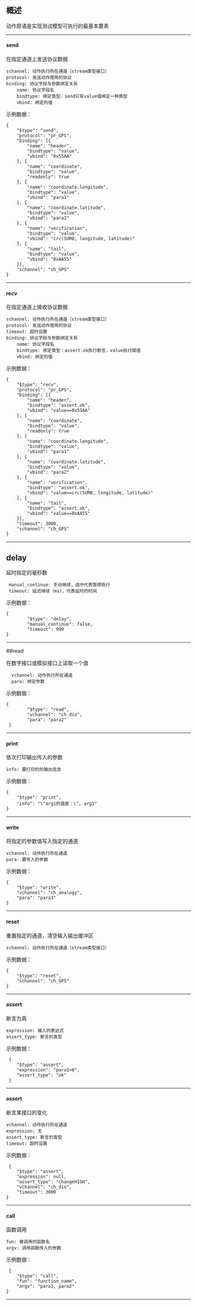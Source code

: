 ## 概述

动作原语是实现测试模型可执行的最基本要素

---

#### send

在指定通道上发送协议数据

    schannel: 动作执行所在通道（stream类型接口）
    protocol: 发送动作使用的协议
    binding: 协议字段与参数绑定关系
        name: 协议字段名
        bindtype: 绑定类型，send只有value值绑定一种类型
        vbind: 绑定的值

示例数据：

    {
        "$type": "send",
        "protocol": "pr_GPS",
        "binding": [{
            "name": "header",
            "bindtype": "value",
            "vbind": "0x55AA"
        }, {
            "name": "coordinate",
            "bindtype": "value",
            "readonly": true
        }, {
            "name": "coordinate.longitude",
            "bindtype": "value",
            "vbind": "para1"
        }, {
            "name": "coordinate.latitude",
            "bindtype": "value",
            "vbind": "para2"
        }, {
            "name": "verification",
            "bindtype": "value",
            "vbind": "crc(SUM8, longitude, latitude)"
        }, {
            "name": "tail",
            "bindtype": "value",
            "vbind": "0xAA55"
        }],
        "schannel": "ch_GPS"
    }


---

#### recv

在指定通道上接收协议数据

    schannel: 动作执行所在通道（stream类型接口）
    protocol: 发送动作使用的协议
    timeout: 超时设置
    binding: 协议字段与参数绑定关系
        name: 协议字段名
        bindtype: 绑定类型：assert.ok执行断言，value执行赋值
        vbind: 绑定的值
        

示例数据：

    {
        "$type": "recv",
        "protocol": "pr_GPS",
        "binding": [{
            "name": "header",
            "bindtype": "assert.ok",
            "vbind": "value==0x55AA"
        }, {
            "name": "coordinate",
            "bindtype": "value",
            "readonly": true
        }, {
            "name": "coordinate.longitude",
            "bindtype": "value",
            "vbind": "para1"
        }, {
            "name": "coordinate.latitude",
            "bindtype": "value",
            "vbind": "para2"
        }, {
            "name": "verification",
            "bindtype": "assert.ok",
            "vbind": "value==crc(SUM8, longitude, latitude)"
        }, {
            "name": "tail",
            "bindtype": "assert.ok",
            "vbind": "value==0xAA55"
        }],
        "timeout": 3000,
        "schannel": "ch_GPS"
    }

---

## delay

延时指定的毫秒数

     manual_continue: 手动继续，选中代表暂停执行
     timeout: 延迟继续（ms)，代表延时的时间
	 
示例数据：

	{
	        "$type": "delay",
	        "manual_continue": false,
	        "timeout": 999
	}
	
---	

##read

在数字接口或模拟接口上读取一个值

      vchannel: 动作执行所在通道
      para: 绑定参数

示例数据：

	{
	        "$type": "read",
	        "vchannel": "ch_dio",
	        "para": "para2"
	 }
---

#### print

依次打印输出传入的参数

    info: 要打印的的输出信息
        

示例数据：

    {
		"$type": "print",
        "info": "\"arg1的值是：\", arg1"
    }

---

#### write

将指定的参数值写入指定的通道

    vchannel: 动作执行所在通道
    para: 要写入的参数

示例数据：

    {
		"$type": "write",
        "vchannel": "ch_analogy",
        "para": "para3"
    }

---

#### reset

重置指定的通道，清空输入输出缓冲区

    schannel: 动作执行所在通道（stream类型接口）
        

示例数据：

    {
		"$type": "reset",
        "schannel": "ch_GPS"
    }

---

#### assert

断言为真

    expression: 输入的表达式
    assert_type: 断言的类型

示例数据：

     {
        "$type": "assert",
        "expression": "para1>0",
        "assert_type": "ok"
     }

---
#### assert

断言某接口的变化

    vchannel: 动作执行所在通道
    expression: 无
    assert_type: 断言的类型
    timeout: 超时设置
   
        

示例数据：

     {
        "$type": "assert",
        "expression": null,
        "assert_type": "changeHIGH",
        "vchannel": "ch_dio",
        "timeout": 3000
    }

---
#### call

函数调用

    fun: 被调用的函数名
    argv: 调用函数传入的参数
   

示例数据：

     {
        "$type": "call",
        "fun": "function_name",
        "argv": "para1, para2"
    }

---